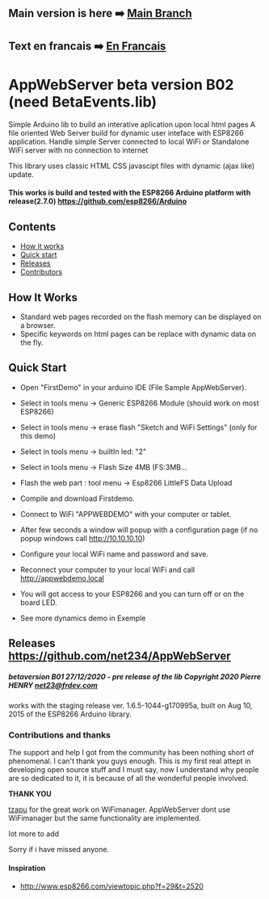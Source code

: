 ## Main version is here :arrow_right: [Main Branch](https://github.com/net234/AppWebServer)
## Text en francais :arrow_right: [En Francais](LISEZMOI.md)

# AppWebServer beta version B02 (need BetaEvents.lib)

Simple Arduino lib to build an interative aplication upon local html pages
A file oriented Web Server build for dynamic user inteface with ESP8266 application.
Handle simple Server connected to local WiFi or Standalone WiFi server with no connection to internet</P>
This library uses classic HTML CSS javascipt files with dynamic (ajax like) update.

#### This works is build and tested with the ESP8266 Arduino platform with release(2.7.0) https://github.com/esp8266/Arduino

## Contents
 - [How it works](#how-it-works)
 - [Quick start](#quick-start)
 - [Releases](#releases)
 - [Contributors](#Contributors)


## How It Works
- Standard web pages recorded on the flash memory can be displayed on a browser.
- Specific keywords on html pages can be replace with dynamic data on the fly.

## Quick Start
- Open "FirstDemo" in your arduino IDE (File Sample AppWebServer).
- Select in tools menu -> Generic ESP8266 Module (should work on most ESP8266)
- Select in tools menu -> erase flash "Sketch and WiFi Settings" (only for this demo)
- Select in tools menu -> builtIn led: "2"
- Select in tools menu -> Flash Size 4MB (FS:3MB...
- Flash the web part : tool menu -> Esp8266 LittleFS Data Upload
- Compile and download Firstdemo.

- Connect to WiFi "APPWEBDEMO" with your computer or tablet.
- After few seconds a window will popup with a configuration page (if no popup windows call http://10.10.10.10)
- Configure your local WiFi name and password and save.
- Reconnect your computer to your local WiFi and call  http://appwebdemo.local
- You will got access to your ESP8266 and you can turn off or on the board LED.
- See more dynamics demo in Exemple


## Releases https://github.com/net234/AppWebServer
##### betaversion B01  27/12/2020 - pre release of the lib Copyright 2020 Pierre HENRY net23@frdev.com 


works with the staging release ver. 1.6.5-1044-g170995a, built on Aug 10, 2015 of the ESP8266 Arduino library.


### Contributions and thanks
The support and help I got from the community has been nothing short of phenomenal. I can't thank you guys enough. This is my first real attept in developing open source stuff and I must say, now I understand why people are so dedicated to it, it is because of all the wonderful people involved.

__THANK YOU__

[tzapu](https://github.com/tzapu/WiFiManager) for the great work on WiFimanager.  AppWebServer dont use WiFimanager but the same functionality are implemented.

lot more to add

Sorry if i have missed anyone.

#### Inspiration
- http://www.esp8266.com/viewtopic.php?f=29&t=2520
